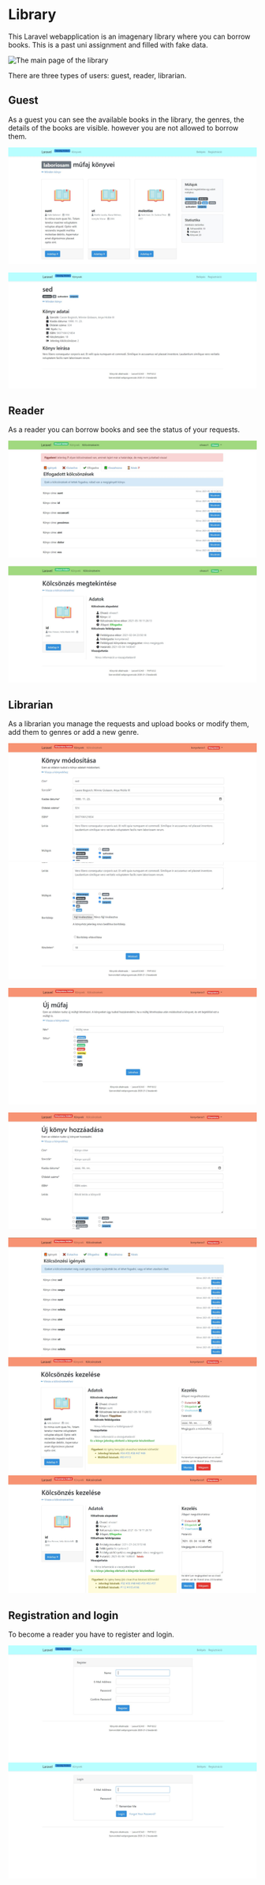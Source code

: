 # Library

This Laravel webapplication is an imagenary library where you can borrow books.
This is a past uni assignment and filled with fake data. 

![The main page of the library](https://raw.github.com/CsZsani/laravel_library/main/resources/Képkivágás.JPG)

There are three types of users: guest, reader, librarian.

## Guest

As a guest you can see the available books in the library, the genres, the details of the books are visible. however you are not allowed to borrow them. 

![Books of a genre](resources/Képkivágás2.JPG)

![Details of a book](resources/Képkivágás3.jpg)

## Reader

As a reader you can borrow books and see the status of your requests. 

![Status of requests](resources/Képkivágás6.jpg)

![Status of a request](resources/Képkivágás7.jpg)

## Librarian

As a librarian you manage the requests and upload books or modify them, add them to genres or add a new genre.

![Modify the details of the book](resources/Képkivágás12.jpg)
![Modify the details of the book](resources/Képkivágás13.jpg)

![Add a new genre](resources/Képkivágás14.jpg)

![Add a new book](resources/Képkivágás15.jpg)

![Manage a request](resources/Képkivágás16.jpg)
![Manage a request](resources/Képkivágás17.jpg)
![Manage a request](resources/Képkivágás18.jpg)

## Registration and login

To become a reader you have to register and login.

![Registration](resources/Képkivágás10.jpg)
![Login](resources/Képkivágás4.jpg)
